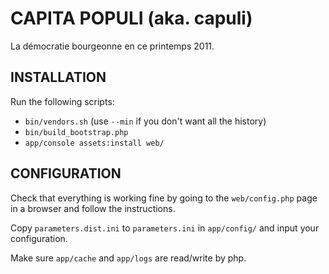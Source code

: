 CAPITA POPULI (aka. capuli)
==========================

La démocratie bourgeonne en ce printemps 2011.

INSTALLATION
------------

Run the following scripts:

 * `bin/vendors.sh` (use `--min` if you don't want all the history)
 * `bin/build_bootstrap.php`
 * `app/console assets:install web/`


CONFIGURATION
-------------

Check that everything is working fine by going to the `web/config.php` page in a
browser and follow the instructions.

Copy `parameters.dist.ini` to `parameters.ini` in `app/config/` and input your configuration.

Make sure `app/cache` and `app/logs` are read/write by php.
